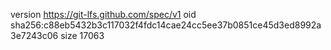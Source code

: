 version https://git-lfs.github.com/spec/v1
oid sha256:c88eb5432b3c117032f4fdc14cae24cc5ee37b0851ce45d3ed8992a3e7243c06
size 17063
